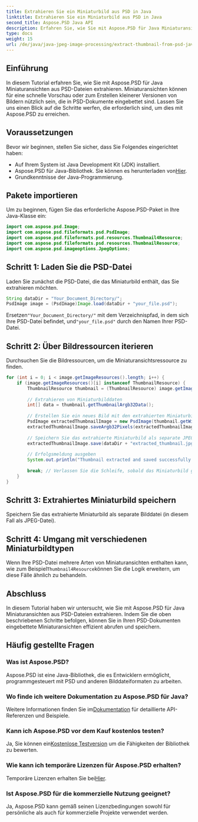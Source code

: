 ```yaml
---
title: Extrahieren Sie ein Miniaturbild aus PSD in Java
linktitle: Extrahieren Sie ein Miniaturbild aus PSD in Java
second_title: Aspose.PSD Java API
description: Erfahren Sie, wie Sie mit Aspose.PSD für Java Miniaturansichten aus PSD-Dateien extrahieren. Diese Schritt-für-Schritt-Anleitung deckt alles ab, von der Einrichtung bis zum Speichern extrahierter Bilder.
type: docs
weight: 15
url: /de/java/java-jpeg-image-processing/extract-thumbnail-from-psd-java/
---
```

## Einführung
In diesem Tutorial erfahren Sie, wie Sie mit Aspose.PSD für Java Miniaturansichten aus PSD-Dateien extrahieren. Miniaturansichten können für eine schnelle Vorschau oder zum Erstellen kleinerer Versionen von Bildern nützlich sein, die in PSD-Dokumente eingebettet sind. Lassen Sie uns einen Blick auf die Schritte werfen, die erforderlich sind, um dies mit Aspose.PSD zu erreichen.
## Voraussetzungen
Bevor wir beginnen, stellen Sie sicher, dass Sie Folgendes eingerichtet haben:
- Auf Ihrem System ist Java Development Kit (JDK) installiert.
-  Aspose.PSD für Java-Bibliothek. Sie können es herunterladen von[Hier](https://releases.aspose.com/psd/java/).
- Grundkenntnisse der Java-Programmierung.
## Pakete importieren
Um zu beginnen, fügen Sie das erforderliche Aspose.PSD-Paket in Ihre Java-Klasse ein:
```java
import com.aspose.psd.Image;
import com.aspose.psd.fileformats.psd.PsdImage;
import com.aspose.psd.fileformats.psd.resources.Thumbnail4Resource;
import com.aspose.psd.fileformats.psd.resources.ThumbnailResource;
import com.aspose.psd.imageoptions.JpegOptions;
```
## Schritt 1: Laden Sie die PSD-Datei
Laden Sie zunächst die PSD-Datei, die das Miniaturbild enthält, das Sie extrahieren möchten.
```java
String dataDir = "Your_Document_Directory/";
PsdImage image = (PsdImage)Image.load(dataDir + "your_file.psd");
```
 Ersetzen`"Your_Document_Directory/"` mit dem Verzeichnispfad, in dem sich Ihre PSD-Datei befindet, und`"your_file.psd"` durch den Namen Ihrer PSD-Datei.
## Schritt 2: Über Bildressourcen iterieren
Durchsuchen Sie die Bildressourcen, um die Miniaturansichtsressource zu finden.
```java
for (int i = 0; i < image.getImageResources().length; i++) {
    if (image.getImageResources()[i] instanceof ThumbnailResource) {
        ThumbnailResource thumbnail = (ThumbnailResource) image.getImageResources()[i];
        
        // Extrahieren von Miniaturbilddaten
        int[] data = thumbnail.getThumbnailArgb32Data();
        
        // Erstellen Sie ein neues Bild mit den extrahierten Miniaturbilddaten
        PsdImage extractedThumbnailImage = new PsdImage(thumbnail.getWidth(), thumbnail.getHeight());
        extractedThumbnailImage.saveArgb32Pixels(extractedThumbnailImage.getBounds(), data);
        
        // Speichern Sie das extrahierte Miniaturbild als separate JPEG-Datei
        extractedThumbnailImage.save(dataDir + "extracted_thumbnail.jpg", new JpegOptions());
        
        // Erfolgsmeldung ausgeben
        System.out.println("Thumbnail extracted and saved successfully.");
        
        break; // Verlassen Sie die Schleife, sobald das Miniaturbild gefunden und verarbeitet wurde
    }
}
```
## Schritt 3: Extrahiertes Miniaturbild speichern
Speichern Sie das extrahierte Miniaturbild als separate Bilddatei (in diesem Fall als JPEG-Datei).
## Schritt 4: Umgang mit verschiedenen Miniaturbildtypen
 Wenn Ihre PSD-Datei mehrere Arten von Miniaturansichten enthalten kann, wie zum Beispiel`Thumbnail4Resource`können Sie die Logik erweitern, um diese Fälle ähnlich zu behandeln.

## Abschluss
In diesem Tutorial haben wir untersucht, wie Sie mit Aspose.PSD für Java Miniaturansichten aus PSD-Dateien extrahieren. Indem Sie die oben beschriebenen Schritte befolgen, können Sie in Ihren PSD-Dokumenten eingebettete Miniaturansichten effizient abrufen und speichern.

## Häufig gestellte Fragen
### Was ist Aspose.PSD?
Aspose.PSD ist eine Java-Bibliothek, die es Entwicklern ermöglicht, programmgesteuert mit PSD und anderen Bilddateiformaten zu arbeiten.
### Wo finde ich weitere Dokumentation zu Aspose.PSD für Java?
 Weitere Informationen finden Sie im[Dokumentation](https://reference.aspose.com/psd/java/) für detaillierte API-Referenzen und Beispiele.
### Kann ich Aspose.PSD vor dem Kauf kostenlos testen?
 Ja, Sie können ein[Kostenlose Testversion](https://releases.aspose.com/) um die Fähigkeiten der Bibliothek zu bewerten.
### Wie kann ich temporäre Lizenzen für Aspose.PSD erhalten?
 Temporäre Lizenzen erhalten Sie bei[Hier](https://purchase.aspose.com/temporary-license/).
### Ist Aspose.PSD für die kommerzielle Nutzung geeignet?
Ja, Aspose.PSD kann gemäß seinen Lizenzbedingungen sowohl für persönliche als auch für kommerzielle Projekte verwendet werden.